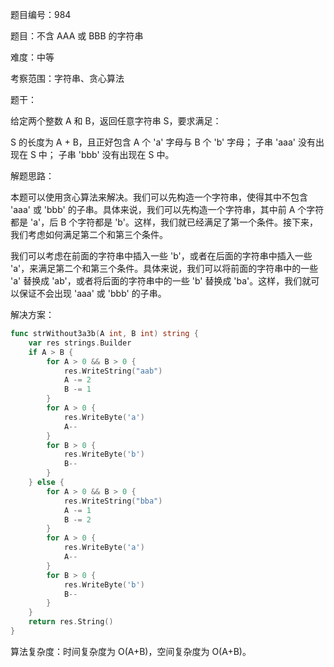 题目编号：984

题目：不含 AAA 或 BBB 的字符串

难度：中等

考察范围：字符串、贪心算法

题干：

给定两个整数 A 和 B，返回任意字符串 S，要求满足：

S 的长度为 A + B，且正好包含 A 个 'a' 字母与 B 个 'b' 字母；
子串 'aaa' 没有出现在 S 中；
子串 'bbb' 没有出现在 S 中。

解题思路：

本题可以使用贪心算法来解决。我们可以先构造一个字符串，使得其中不包含 'aaa' 或 'bbb' 的子串。具体来说，我们可以先构造一个字符串，其中前 A 个字符都是 'a'，后 B 个字符都是 'b'。这样，我们就已经满足了第一个条件。接下来，我们考虑如何满足第二个和第三个条件。

我们可以考虑在前面的字符串中插入一些 'b'，或者在后面的字符串中插入一些 'a'，来满足第二个和第三个条件。具体来说，我们可以将前面的字符串中的一些 'a' 替换成 'ab'，或者将后面的字符串中的一些 'b' 替换成 'ba'。这样，我们就可以保证不会出现 'aaa' 或 'bbb' 的子串。

解决方案：

```go
func strWithout3a3b(A int, B int) string {
    var res strings.Builder
    if A > B {
        for A > 0 && B > 0 {
            res.WriteString("aab")
            A -= 2
            B -= 1
        }
        for A > 0 {
            res.WriteByte('a')
            A--
        }
        for B > 0 {
            res.WriteByte('b')
            B--
        }
    } else {
        for A > 0 && B > 0 {
            res.WriteString("bba")
            A -= 1
            B -= 2
        }
        for A > 0 {
            res.WriteByte('a')
            A--
        }
        for B > 0 {
            res.WriteByte('b')
            B--
        }
    }
    return res.String()
}
```

算法复杂度：时间复杂度为 O(A+B)，空间复杂度为 O(A+B)。